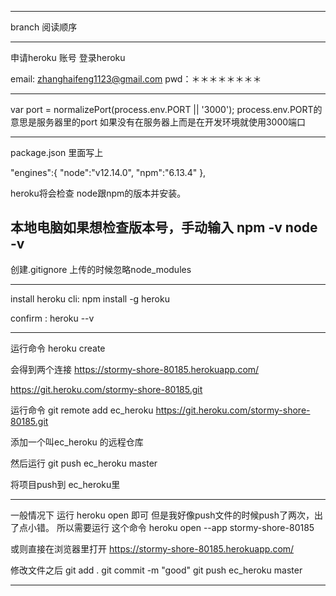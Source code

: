 -----------------------

branch 阅读顺序


---------------------------------

申请heroku 账号
登录heroku

email: zhanghaifeng1123@gmail.com
pwd：＊＊＊＊＊＊＊＊

------------------------------------------------------
var port = normalizePort(process.env.PORT || '3000');
process.env.PORT的意思是服务器里的port 
如果没有在服务器上而是在开发环境就使用3000端口

-------------------------------------------------------------

package.json 里面写上

"engines":{
    "node":"v12.14.0",
    "npm":"6.13.4"
},

heroku将会检查 node跟npm的版本并安装。


本地电脑如果想检查版本号，手动输入
npm -v
node -v
-----------------------------------------------------
创建.gitignore 上传的时候忽略node_modules


----------------------------------------------------
install heroku cli:   npm install -g heroku

confirm :             heroku --v

----------------------------------------------------
运行命令
heroku create 

会得到两个连接
https://stormy-shore-80185.herokuapp.com/ 

https://git.heroku.com/stormy-shore-80185.git

运行命令
git remote add ec_heroku https://git.heroku.com/stormy-shore-80185.git

添加一个叫ec_heroku 的远程仓库

然后运行
git push ec_heroku master

将项目push到 ec_heroku里


----------------------------------------
一般情况下 运行 heroku open 即可
但是我好像push文件的时候push了两次，出了点小错。
所以需要运行 这个命令
heroku open --app stormy-shore-80185

或则直接在浏览器里打开
https://stormy-shore-80185.herokuapp.com/ 


修改文件之后
git add .
git commit -m "good"
git push ec_heroku master

-----------------------------
